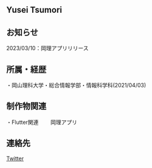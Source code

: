 ## Yusei Tsumori

## お知らせ
2023/03/10：岡理アプリリリース
## 所属・経歴
・岡山理科大学・総合情報学部・情報科学科(2021/04/03)
## 制作物関連
・Flutter関連　　
岡理アプリ

## 連絡先
[Twitter](https://twitter.com/gadgelogger)


<!--
**gadgelogger/gadgelogger** is a ✨ _special_ ✨ repository because its `README.md` (this file) appears on your GitHub profile.

Here are some ideas to get you started:

- 🔭 I’m currently working on ...
- 🌱 I’m currently learning ...
- 👯 I’m looking to collaborate on ...
- 🤔 I’m looking for help with ...
- 💬 Ask me about ...
- 📫 How to reach me: ...
- 😄 Pronouns: ...
- ⚡ Fun fact: ...
-->

